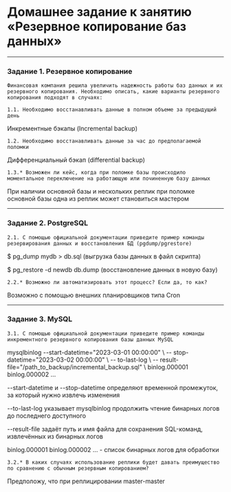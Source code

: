 # Домашнее задание к занятию «Резервное копирование баз данных»
---
### Задание 1. Резервное копирование

`Финансовая компания решила увеличить надежность работы баз данных и их резервного копирования. Необходимо описать, какие варианты резервного копирования подходят в случаях:`

`1.1. Необходимо восстанавливать данные в полном объеме за предыдущий день`

Инкрементные бэкапы (Incremental backup)

`1.2. Необходимо восстанавливать данные за час до предполагаемой поломки`

Дифференциальный бэкап (differential backup)

`1.3.* Возможен ли кейс, когда при поломке базы происходило моментальное переключение на работающую или починенную базу данных`

При наличии основной базы и нескольких реплик при поломке основной базы одна из реплик может становиться мастером

---

### Задание 2. PostgreSQL

`2.1. С помощью официальной документации приведите пример команды резервирования данных и восстановления БД (pgdump/pgrestore)`

$ pg_dump mydb > db.sql (выгрузка базы данных в файл скрипта)

$ pg_restore -d newdb db.dump (восстановление данных в новую базу)

`2.2.* Возможно ли автоматизировать этот процесс? Если да, то как?`

Возможно с помощью внешних планировщиков типа Cron 

---

### Задание 3. MySQL

`3.1. С помощью официальной документации приведите пример команды инкрементного резервного копирования базы данных MySQL`

mysqlbinlog --start-datetime="2023-03-01 00:00:00" \ -- stop-datetime="2023-03-02 00:00:00" \ -- to-last-log \ -- result-file="/path_to_backup/incremental_backup.sql" \ binlog.000001 binlog.000002 …

--start-datetime и --stop-datetime определяют временной промежуток, за который нужно извлечь изменения

--to-last-log указывает mysqlbinlog продолжить чтение бинарных логов до последнего доступного

--result-file задаёт путь и имя файла для сохранения SQL-команд, извлечённых из бинарных логов

binlog.000001 binlog.000002 … - список бинарных логов для обработки

`3.2.* В каких случаях использование реплики будет давать преимущество по сравнению с обычным резервным копированием?`

Предположу, что при реплицировании master-master
